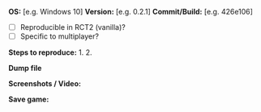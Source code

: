 <!--
  Fill in the placeholders below. Delete any headings and placeholders that you do not fill in.
-->
**OS:** [e.g. Windows 10]
**Version:** [e.g. 0.2.1]
**Commit/Build:** [e.g. 426e106]

<!-- Explanation of the issue -->



- [ ] Reproducible in RCT2 (vanilla)?
- [ ] Specific to multiplayer?

**Steps to reproduce:**
1. 
2. 

**Dump file**
<!-- If you have a dump file: zip it before you drag & drop it here. -->

**Screenshots / Video:**
<!-- Drag & drop screenshots here. You can use https://youtube.com to upload video. -->

**Save game:**
<!-- Change the file extension to .txt or package to a .zip so that it can be drag & dropped here... -->
